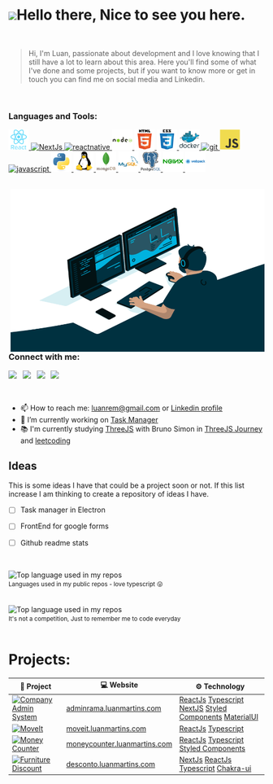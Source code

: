 <h1><a href="https://www.instagram.com/luanrem/"><img src="https://media.giphy.com/media/hvRJCLFzcasrR4ia7z/giphy.gif" width="35"></a>Hello there, Nice to see you here.</h1>

<br />

> Hi, I'm Luan, passionate about development and I love knowing that I still have a lot to learn about this area. Here you'll find some of what I've done and some projects, but if you want to know more or get in touch you can find me on social media and Linkedin.

<br />

### Languages and Tools:
<p align="left"> 
<a href="https://reactjs.org/" target="_blank"> 
  <img src="https://raw.githubusercontent.com/devicons/devicon/master/icons/react/react-original-wordmark.svg" alt="react" width="40" height="40"/> 
</a> 
<a href="https://nextjs.org" target="_blank"> 
  <img src="https://upload.wikimedia.org/wikipedia/commons/thumb/8/8e/Nextjs-logo.svg/800px-Nextjs-logo.svg.png" alt="NextJs" height="40"/> 
</a> 
<a href="https://reactnative.dev/" target="_blank"> 
  <img src="https://reactnative.dev/img/header_logo.svg" alt="reactnative" width="40" height="40"/> 
</a> 
<a href="https://nodejs.org" target="_blank"> 
  <img src="https://raw.githubusercontent.com/devicons/devicon/master/icons/nodejs/nodejs-original-wordmark.svg" alt="nodejs" width="40" height="40"/> 
</a> 
<a href="https://www.w3.org/html/" target="_blank"> 
  <img src="https://raw.githubusercontent.com/devicons/devicon/master/icons/html5/html5-original-wordmark.svg" alt="html5" width="40" height="40"/> 
</a> 
<a href="https://www.w3schools.com/css/" target="_blank"> 
  <img src="https://raw.githubusercontent.com/devicons/devicon/master/icons/css3/css3-original-wordmark.svg" alt="css3" width="40" height="40"/> 
</a> 
<a href="https://www.docker.com/" target="_blank"> 
  <img src="https://raw.githubusercontent.com/devicons/devicon/master/icons/docker/docker-original-wordmark.svg" alt="docker" width="40" height="40"/> 
</a> 
<a href="https://git-scm.com/" target="_blank"> 
  <img src="https://www.vectorlogo.zone/logos/git-scm/git-scm-icon.svg" alt="git" width="40" height="40"/> 
</a>
<a href="https://developer.mozilla.org/en-US/docs/Web/JavaScript" target="_blank"> 
  <img src="https://raw.githubusercontent.com/devicons/devicon/master/icons/javascript/javascript-original.svg" alt="javascript" width="40" height="40"/> 
</a> 
<a href="https://www.typescriptlang.org/" target="_blank"> 
  <img src="https://upload.wikimedia.org/wikipedia/commons/4/4c/Typescript_logo_2020.svg" alt="javascript" width="40" height="40"/> 
</a>
<a href="https://www.python.org" target="_blank"> 
  <img src="https://raw.githubusercontent.com/devicons/devicon/master/icons/python/python-original.svg" alt="python" width="40" height="40"/> 
</a> 
<a href="https://www.linux.org/" target="_blank"> 
  <img src="https://raw.githubusercontent.com/devicons/devicon/master/icons/linux/linux-original.svg" alt="linux" width="40" height="40"/> 
</a> 
<a href="https://www.mongodb.com/" target="_blank"> 
  <img src="https://raw.githubusercontent.com/devicons/devicon/master/icons/mongodb/mongodb-original-wordmark.svg" alt="mongodb" width="40" height="40"/> 
</a> 
<a href="https://www.mysql.com/" target="_blank"> 
  <img src="https://raw.githubusercontent.com/devicons/devicon/master/icons/mysql/mysql-original-wordmark.svg" alt="mysql" width="40" height="40"/> 
</a> 
<a href="https://www.postgresql.org" target="_blank"> 
  <img src="https://raw.githubusercontent.com/devicons/devicon/master/icons/postgresql/postgresql-original-wordmark.svg" alt="postgresql" width="40" height="40"/> 
</a> 
<a href="https://www.nginx.com" target="_blank"> 
  <img src="https://raw.githubusercontent.com/devicons/devicon/master/icons/nginx/nginx-original.svg" alt="nginx" width="40" height="40"/> 
</a> 
<a href="https://webpack.js.org" target="_blank"> 
  <img src="https://raw.githubusercontent.com/devicons/devicon/d00d0969292a6569d45b06d3f350f463a0107b0d/icons/webpack/webpack-original-wordmark.svg" alt="webpack" width="40" height="40"/> 
</a> 
</p>

<br />


  <img align="right" alt="GIF" src="./img/code.gif" width="500" height="320" />

### Connect with me:
 
[<img src="https://www.svgrepo.com/show/353655/discord-icon.svg" width="3.5%"/>](https://discordapp.com/users/luanrem#0763)  &nbsp; [<img src="https://img.icons8.com/color/48/000000/linkedin.png" width="3.5%"/>](https://www.linkedin.com/in/luanrem) &nbsp; [<img src="https://img.icons8.com/fluent/48/000000/instagram-new.png" width="3.5%"/>](https://www.instagram.com/luanrem)  &nbsp; <a href="mailto:luanrem@gmail.com"> <img src="https://img.icons8.com/fluent/48/000000/gmail.png" width="3.5%"/></a>
  
<br />


- 📫 How to reach me: luanrem@gmail.com or [Linkedin profile](www.linkedin.com/in/luanrem
)
- 🔭 I’m currently working on [Task Manager](https://github.com/luanrem/taskmanager)
- 📚 I'm currently studying [ThreeJS](https://threejs.org) with Bruno Simon in [ThreeJS Journey](https://threejs-journey.com) and [leetcoding](https://github.com/luanrem/coding-challenges) 

## Ideas

This is some ideas I have that could be a project soon or not. If this list increase I am thinking to create a repository of ideas I have.

- [ ] Task manager in Electron
- [ ] FrontEnd for google forms
- [ ] Github readme stats
    
    <br />
<div align="left">
  <img width="" src="https://github-readme-stats.vercel.app/api/top-langs/?username=luanrem&layout=compact&hide_title=1&card_width=300" alt="Top language used in my repos" />
  <br />
  <small>Languages used in my public repos - love typescript 😛</small>
  <br />
  <br />
  <br />
</div>

<div align="left">
  <img width="" src="http://github-readme-streak-stats.herokuapp.com?user=luanrem&theme=horizon&hide_border=true" alt="Top language used in my repos" />
  <br />
  <small>It's not a competition, Just to remember me to code everyday</small>
  <br />
  <br />
</div>


# Projects:

| 🚀 **Project**  | 💻 **Website** | ⚙ **Technology** |
| - | - | - |
| [![Company Admin System](https://img.shields.io/static/v1?label=&message=AdminSystem&color=000605&logo=github&logoColor=FFFFFF&labelColor=000605)](https://github.com/luanrem/ramaapp) | [adminrama.luanmartins.com](https://adminrama.luanmartins.com) | [ReactJs](https://reactjs.org) [Typescript](https://www.typescriptlang.org) [NextJS](https://nextjs.org) [Styled Components](https://styled-components.com) [MaterialUI](https://mui.com/) |
| [![MoveIt](https://img.shields.io/static/v1?label=&message=MoveIt&color=000605&logo=github&logoColor=FFFFFF&labelColor=000605)](https://github.com/luanrem/moveit-next) | [moveit.luanmartins.com](https://moveit.luanmartins.com/) | [ReactJs](https://reactjs.org) [Typescript](https://www.typescriptlang.org) |
| [![Money Counter](https://img.shields.io/static/v1?label=&message=Money+Counter&color=000605&logo=github&logoColor=FFFFFF&labelColor=000605)](https://github.com/luanrem/smtc-moneycounter) | [moneycounter.luanmartins.com](https://moneycounter.luanmartins.com) | [ReactJs](https://reactjs.org) [Typescript](https://www.typescriptlang.org) [Styled Components](https://styled-components.com) |
| [![Furniture Discount](https://img.shields.io/static/v1?label=&message=Furniture+Discount&color=000605&logo=github&logoColor=FFFFFF&labelColor=000605)](https://github.com/luanrem/furniture_discount) | [desconto.luanmartins.com](https://desconto.luanmartins.com) | [NextJs](https://nextjs.org) [ReactJs](https://reactjs.org) [Typescript](https://www.typescriptlang.org) [Chakra-ui](https://chakra-ui.com) |
